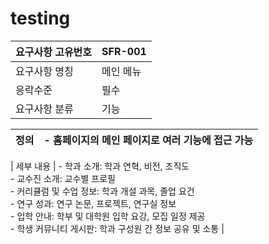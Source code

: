 # testing

| 요구사항 고유번호 | SFR-001 |
|------------------|---------|
| 요구사항 명칭    | 메인 메뉴 |
| 응락수준         | 필수    |
| 요구사항 분류    | 기능    |

| 정의 | - 홈페이지의 메인 페이지로 여러 기능에 접근 가능 |
|------|------------------------------------------------|


| 세부 내용 | - 학과 소개: 학과 연혁, 비전, 조직도<br>- 교수진 소개: 교수별 프로필<br>- 커리큘럼 및 수업 정보: 학과 개설 과목, 졸업 요건<br>- 연구 성과: 연구 논문, 프로젝트, 연구실 정보<br>- 입학 안내: 학부 및 대학원 입학 요강, 모집 일정 제공<br>- 학생 커뮤니티 게시판: 학과 구성원 간 정보 공유 및 소통 |



